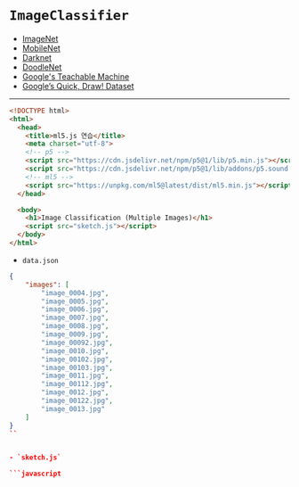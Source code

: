 # `ImageClassifier`

- [ImageNet](https://www.image-net.org/)
- [MobileNet](https://github.com/tensorflow/tfjs-models/tree/master/mobilenet)
- [Darknet](https://github.com/pjreddie/darknet)
- [DoodleNet](https://github.com/yining1023/doodleNet)
- [Google's Teachable Machine](https://teachablemachine.withgoogle.com/)
- [Google’s Quick, Draw! Dataset](https://quickdraw.withgoogle.com/data)


---


```html
<!DOCTYPE html>
<html>
  <head>
    <title>ml5.js 연습</title>
    <meta charset="utf-8">
    <!-- p5 -->
    <script src="https://cdn.jsdelivr.net/npm/p5@1/lib/p5.min.js"></script>
    <script src="https://cdn.jsdelivr.net/npm/p5@1/lib/addons/p5.sound.min.js"></script>
    <!-- ml5 -->
    <script src="https://unpkg.com/ml5@latest/dist/ml5.min.js"></script>
  </head>

  <body>
    <h1>Image Classification (Multiple Images)</h1>
    <script src="sketch.js"></script>
  </body>
</html>
```


- `data.json`

```json
{
    "images": [
        "image_0004.jpg",
        "image_0005.jpg",
        "image_0006.jpg",
        "image_0007.jpg",
        "image_0008.jpg",
        "image_0009.jpg",
        "image_00092.jpg",
        "image_0010.jpg",
        "image_00102.jpg",
        "image_00103.jpg",
        "image_0011.jpg",
        "image_00112.jpg",
        "image_0012.jpg",
        "image_00122.jpg",
        "image_0013.jpg"
    ]
}
``


- `sketch.js`

```javascript

```
